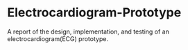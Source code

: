 # Electrocardiogram-Prototype
A report of the design, implementation, and testing of an electrocardiogram(ECG) prototype.
